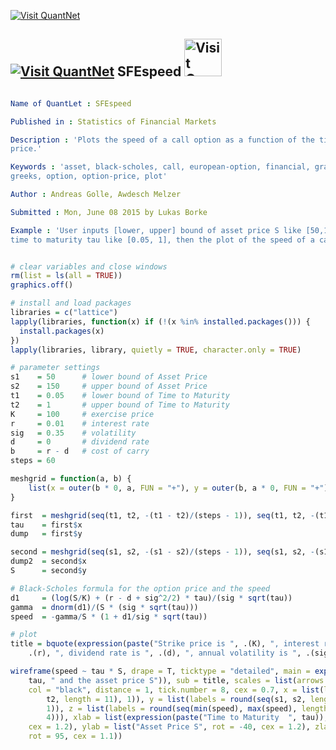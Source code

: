 
[<img src="https://github.com/QuantLet/Styleguide-and-Validation-procedure/blob/master/pictures/banner.png" alt="Visit QuantNet">](http://quantlet.de/index.php?p=info)

## [<img src="https://github.com/QuantLet/Styleguide-and-Validation-procedure/blob/master/pictures/qloqo.png" alt="Visit QuantNet">](http://quantlet.de/) **SFEspeed** [<img src="https://github.com/QuantLet/Styleguide-and-Validation-procedure/blob/master/pictures/QN2.png" width="60" alt="Visit QuantNet 2.0">](http://quantlet.de/d3/ia)

```yaml

Name of QuantLet : SFEspeed

Published in : Statistics of Financial Markets

Description : 'Plots the speed of a call option as a function of the time to maturity and the asset
price.'

Keywords : 'asset, black-scholes, call, european-option, financial, graphical representation,
greeks, option, option-price, plot'

Author : Andreas Golle, Awdesch Melzer

Submitted : Mon, June 08 2015 by Lukas Borke

Example : 'User inputs [lower, upper] bound of asset price S like [50,150], [lower, upper] bound of
time to maturity tau like [0.05, 1], then the plot of the speed of a call option is given.'

```


```r

# clear variables and close windows
rm(list = ls(all = TRUE))
graphics.off()

# install and load packages
libraries = c("lattice")
lapply(libraries, function(x) if (!(x %in% installed.packages())) {
  install.packages(x)
})
lapply(libraries, library, quietly = TRUE, character.only = TRUE)

# parameter settings
s1    = 50      # lower bound of Asset Price
s2    = 150     # upper bound of Asset Price 
t1    = 0.05    # lower bound of Time to Maturity
t2    = 1       # upper bound of Time to Maturity
K     = 100     # exercise price 
r     = 0.01    # interest rate
sig   = 0.35    # volatility
d     = 0       # dividend rate
b     = r - d   # cost of carry
steps = 60

meshgrid = function(a, b) {
    list(x = outer(b * 0, a, FUN = "+"), y = outer(b, a * 0, FUN = "+"))
}

first  = meshgrid(seq(t1, t2, -(t1 - t2)/(steps - 1)), seq(t1, t2, -(t1 - t2)/(steps - 1)))
tau    = first$x
dump   = first$y

second = meshgrid(seq(s1, s2, -(s1 - s2)/(steps - 1)), seq(s1, s2, -(s1 - s2)/(steps - 1)))
dump2  = second$x
S      = second$y

# Black-Scholes formula for the option price and the speed
d1     = (log(S/K) + (r - d + sig^2/2) * tau)/(sig * sqrt(tau))
gamma  = dnorm(d1)/(S * (sig * sqrt(tau)))
speed  = -gamma/S * (1 + d1/sig * sqrt(tau))

# plot
title = bquote(expression(paste("Strike price is ", .(K), ", interest rate is ", 
    .(r), ", dividend rate is ", .(d), ", annual volatility is ", .(sig))))

wireframe(speed ~ tau * S, drape = T, ticktype = "detailed", main = expression(paste("Speed as function of the time to maturity ", 
    tau, " and the asset price S")), sub = title, scales = list(arrows = FALSE, 
    col = "black", distance = 1, tick.number = 8, cex = 0.7, x = list(labels = round(seq(t1, 
        t2, length = 11), 1)), y = list(labels = round(seq(s1, s2, length = 11), 
        1)), z = list(labels = round(seq(min(speed), max(speed), length = 11), 
        4))), xlab = list(expression(paste("Time to Maturity  ", tau)), rot = 30, 
    cex = 1.2), ylab = list("Asset Price S", rot = -40, cex = 1.2), zlab = list("Speed", 
    rot = 95, cex = 1.1)) 

```
